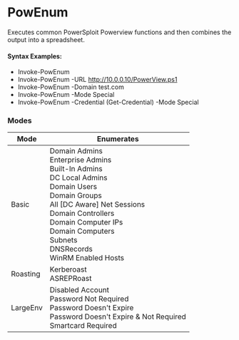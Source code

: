 # PowEnum

Executes common PowerSploit Powerview functions and then combines the output into a spreadsheet.

#### Syntax Examples:
  - Invoke-PowEnum
  - Invoke-PowEnum -URL http://10.0.0.10/PowerView.ps1
  - Invoke-PowEnum -Domain test.com
  - Invoke-PowEnum -Mode Special
  - Invoke-PowEnum -Credential (Get-Credential) -Mode Special

### Modes

| Mode | Enumerates |
| ------ | ------ |
| Basic | Domain Admins<br>Enterprise Admins<br>Built-In Admins<br>DC Local Admins<br>Domain Users<br>Domain Groups<br>All [DC Aware] Net Sessions<br>Domain Controllers<br>Domain Computer IPs<br>Domain Computers<br>Subnets<br>DNSRecords<br>WinRM Enabled Hosts |
| Roasting | Kerberoast<br>ASREPRoast |
| LargeEnv | Disabled Account<br>Password Not Required<br>Password Doesn't Expire<br>Password Doesn't Expire & Not Required <br>Smartcard Required |
